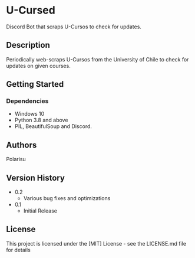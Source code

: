 # U-Cursed

Discord Bot that scraps U-Cursos to check for updates.

## Description

Periodically web-scraps U-Cursos from the University of Chile to check for updates
on given courses.

## Getting Started

### Dependencies

* Windows 10
* Python 3.8 and above
* PIL, BeautifulSoup and Discord.

## Authors

Polarisu

## Version History

* 0.2
    * Various bug fixes and optimizations
* 0.1
    * Initial Release

## License

This project is licensed under the [MIT] License - see the LICENSE.md file for details


